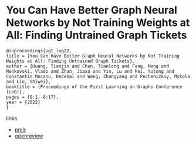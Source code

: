 # You Can Have Better Graph Neural Networks by Not Training Weights at All: Finding Untrained Graph Tickets

```
@inproceedings{ugt_log22,
title = {You Can Have Better Graph Neural Networks by Not Training Weights at All: Finding Untrained Graph Tickets},
author = {Huang, Tianjin and Chen, Tianlong and Fang, Meng and Menkovski, Vlado and Zhao, Jiaxu and Yin, Lu and Pei, Yulong and Constantin Mocanu, Decebal and Wang, Zhangyang and Pechenizkiy, Mykola and Liu, Shiwei},
booktitle = {Proceedings of the First Learning on Graphs Conference (LoG)},
pages = {8:1--8:17},
year = {2022}
}
```

links
- [pmlr](https://proceedings.mlr.press/v198/huang22a.html)
- [openreview](https://openreview.net/forum?id=dF6aEW3_62O)

